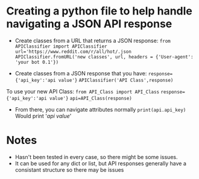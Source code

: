 # Creating a python file to help handle navigating a JSON API response

- Create classes from a URL that returns a JSON response:
`from APIClassifier import APIClassifier`
`url='https://www.reddit.com/r/all/hot/.json`
`APIClassifier.fromURL('new classes', url, headers = {'User-agent': 'your bot 0.1'})`

- Create classes from a JSON response that you have:
`response={'api_key':'api value'}`
`APIClassifier('API Class',response)`

To use your new API Class:
`from API_Class import API_Class`
`response={'api_key':'api value'}`
`api=API_Class(response)`

- From there, you can navigate attributes normally
`print(api.api_key)`
Would print '*api value*'

# Notes
- Hasn't been tested in every case, so there might be some issues.
- It can be used for any dict or list, but API responses generally have a consistant structure so there may be issues